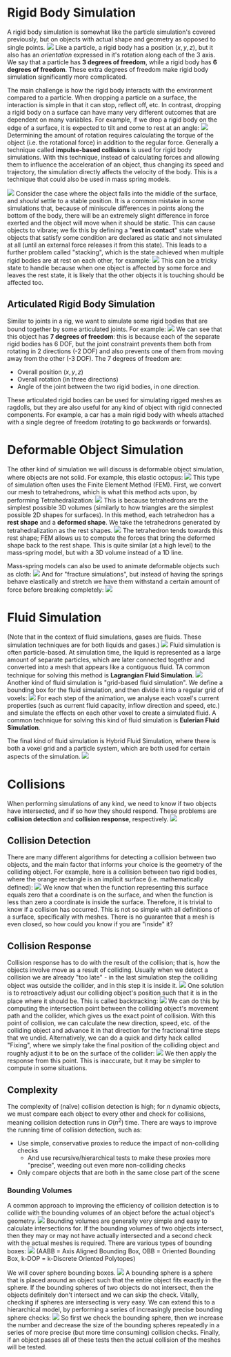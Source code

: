 # Rigid Body Simulation
A rigid body simulation is somewhat like the particle simulation's covered previously, but on objects with actual shape and geometry as opposed to single points.
![](Pasted%20image%2020231020112636.png)
Like a particle, a rigid body has a position $(x, y, z)$, but it also has an *orientation* expressed in it's rotation along each of the 3 axis. We say that a particle has **3 degrees of freedom**, while a rigid body has **6 degrees of freedom**. These extra degrees of freedom make rigid body simulation significantly more complicated.

The main challenge is how the rigid body interacts with the environment compared to a particle.
When dropping a particle on a surface, the interaction is simple in that it can stop, reflect off, etc. In contrast, dropping a rigid body on a surface can have many very different outcomes that are dependent on many variables. For example, if we drop a rigid body on the edge of a surface, it is expected to tilt and come to rest at an angle:
![](Pasted%20image%2020231020113140.png)
Determining the amount of rotation requires calculating the torque of the object (i.e. the rotational force) in addition to the regular force.
Generally a technique called **impulse-based collisions** is used for rigid body simulations. With this technique, instead of calculating forces and allowing them to influence the acceleration of an object, thus changing its speed and trajectory, the simulation directly affects the velocity of the body. This is a technique that could also be used in mass spring models.

![](Pasted%20image%2020231020113748.png)
Consider the case where the object falls into the middle of the surface, and *should* settle to a stable position. It is a common mistake in some simulations that, because of miniscule differences in points along the bottom of the body, there will be an extremely slight difference in force exerted and the object will move when it should be static. This can cause objects to vibrate; we fix this by defining a "**rest in contact**" state where objects that satisfy some condition are declared as static and not simulated at all (until an external force releases it from this state).
This leads to a further problem called "stacking", which is the state achieved when multiple rigid bodies are at rest on each other, for example:
![](Pasted%20image%2020231020114305.png)
This can be a tricky state to handle because when one object is affected by some force and leaves the rest state, it is likely that the other objects it is touching should be affected too. 
## Articulated Rigid Body Simulation
Similar to joints in a rig, we want to simulate some rigid bodies that are bound together by some articulated joints. For example:
![](Pasted%20image%2020231020114516.png)
We can see that this object has **7 degrees of freedom**: this is because each of the separate rigid bodies has 6 DOF, but the joint constraint prevents them both from rotating in 2 directions (-2 DOF) and also prevents one of them from moving away from the other (-3 DOF). The 7 degrees of freedom are:
- Overall position $(x, y, z)$
- Overall rotation (in three directions)
- Angle of the joint between the two rigid bodies, in one direction.

These articulated rigid bodies can be used for simulating rigged meshes as ragdolls, but they are also useful for any kind of object with rigid connected components. For example, a car has a main rigid body with wheels attached with a single degree of freedom (rotating to go backwards or forwards).
# Deformable Object Simulation
The other kind of simulation we will discuss is deformable object simulation, where objects are not solid. For example, this elastic octopus:
![](Pasted%20image%2020231020122032.png)
This type of simulation often uses the Finite Element Method (FEM). First, we convert our mesh to tetrahedrons, which is what this method acts upon, by performing Tetrahedralization:
![](Pasted%20image%2020231020123007.png)
This is because tetrahedrons are the simplest possible 3D volumes (similarly to how triangles are the simplest possible 2D shapes for surfaces).
In this method, each tetrahedron has a **rest shape** and a **deformed shape**. We take the tetrahedrons generated by tetrahedralization as the rest shapes.
![](Pasted%20image%2020231020123158.png)
The tetrahedron tends towards this rest shape; FEM allows us to compute the forces that bring the deformed shape back to the rest shape. This is quite similar (at a high level) to the mass-spring model, but with a 3D volume instead of a 1D line.

Mass-spring models can also be used to animate deformable objects such as cloth:
![](Pasted%20image%2020231020123634.png)
And for "fracture simulations", but instead of having the springs behave elastically and stretch we have them withstand a certain amount of force before breaking completely:
![](Pasted%20image%2020231020123750.png)
# Fluid Simulation
(Note that in the context of fluid simulations, gases are fluids. These simulation techniques are for both liquids and gases.)
![](Pasted%20image%2020231020123825.png)
Fluid simulation is often particle-based. At simulation time, the liquid is represented as a large amount of separate particles, which are later connected together and converted into a mesh that appears like a contiguous fluid. TA common technique for solving this method is **Lagrangian Fluid Simulation**.
![](Pasted%20image%2020231020124002.png)
Another kind of fluid simulation is "grid-based fluid simulation". We define a bounding box for the fluid simulation, and then divide it into a regular grid of voxels:
![](Pasted%20image%2020231020124052.png)
For each step of the animation, we analyse each voxel's current properties (such as current fluid capacity, inflow direction and speed, etc.) and simulate the effects on each other voxel to create a simulated fluid. A common technique for solving this kind of fluid simulation is **Eulerian Fluid Simulation**.

The final kind of fluid simulation is Hybrid Fluid Simulation, where there is both a voxel grid and a particle system, which are both used for certain aspects of the simulation.
![](Pasted%20image%2020231020124625.png)

# Collisions
When performing simulations of any kind, we need to know if two objects have intersected, and if so how they should respond. These problems are **collision detection** and **collision response**, respectively.
![](Pasted%20image%2020231020131908.png)
## Collision Detection
There are many different algorithms for detecting a collision between two objects, and the main factor that informs your choice is the geometry of the colliding object. For example, here is a collision between two rigid bodies, where the orange rectangle is an implicit surface (i.e. mathematically defined):
![](Pasted%20image%2020231020132039.png)
We know that when the function representing this surface equals zero that a coordinate is on the surface, and when the function is less than zero a coordinate is inside the surface. Therefore, it is trivial to know if a collision has occurred.
This is not so simple with all definitions of a surface, specifically with meshes. There is no guarantee that a mesh is even closed, so how could you know if you are "inside" it?
## Collision Response
Collision response has to do with the result of the collision; that is, how the objects involve move as a result of colliding.
Usually when we detect a collision we are already "too late" - in the last simulation step the colliding object was outside the collider, and in this step it is inside it.
![](Pasted%20image%2020231020132409.png)
One solution is to retroactively adjust our colliding object's position such that it is in the place where it should be. This is called backtracking:
![](Pasted%20image%2020231020132519.png)
We can do this by computing the intersection point between the colliding object's movement path and the collider, which gives us the exact point of collision.
With this point of collision, we can calculate the new direction, speed, etc. of the colliding object and advance it in that direction for the fractional time steps that we undid.
Alternatively, we can do a quick and dirty hack called "Fixing", where we simply take the final position of the colliding object and roughly adjust it to be on the surface of the collider:
![](Pasted%20image%2020231020132754.png)
We then apply the response from this point. This is inaccurate, but it may be simpler to compute in some situations.

## Complexity
The complexity of (naïve) collision detection is high; for $n$ dynamic objects, we must compare each object to every other and check for collisions, meaning collision detection runs in $O(n^2)$ time.
There are ways to improve the running time of collision detection, such as:
- Use simple, conservative proxies to reduce the impact of non-colliding checks
	- And use recursive/hierarchical tests to make these proxies more "precise", weeding out even more non-colliding checks
- Only compare objects that are both in the same close part of the scene

### Bounding Volumes
A common approach to improving the efficiency of collision detection is to collide with the bounding volumes of an object before the actual object's geometry.
![](Pasted%20image%2020231020133753.png)
Bounding volumes are generally very simple and easy to calculate intersections for. If the bounding volumes of two objects intersect, then they may or may not have actually intersected and a second check with the actual meshes is required.
There are various types of bounding boxes:
![](Pasted%20image%2020231020134843.png)
(AABB = Axis Aligned Bounding Box, OBB = Oriented Bounding Box, k-DOP = k-Discrete Oriented Polytopes)

We will cover sphere bounding boxes.
![](Pasted%20image%2020231020135328.png)
A bounding sphere is a sphere that is placed around an object such that the entire object fits exactly in the sphere. If the bounding spheres of two objects do not intersect, then the objects definitely don't intersect and we can skip the check. Vitally, checking if spheres are intersecting is very easy.
We can extend this to a hierarchical model, by performing a series of increasingly precise bounding sphere checks:
![](Pasted%20image%2020231020135753.png)
So first we check the bounding sphere, then we increase the number and decrease the size of the bounding spheres repeatedly in a series of more precise (but more time consuming) collision checks. Finally, if an object passes all of these tests then the actual collision of the meshes will be tested.